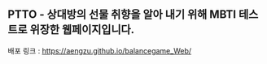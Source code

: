 ## PTTO - 상대방의 선물 취향을 알아 내기 위해 MBTI 테스트로 위장한 웹페이지입니다. 

배포 링크 : https://aengzu.github.io/balancegame_Web/
